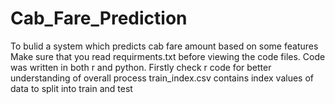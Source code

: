 # Cab_Fare_Prediction
To bulid a system which predicts cab fare amount based on some features
Make sure that you read requirments.txt before viewing the code files.
Code was written in both r and python.
Firstly check r code for better understanding  of overall process
train_index.csv contains index values of data to split into train and test

